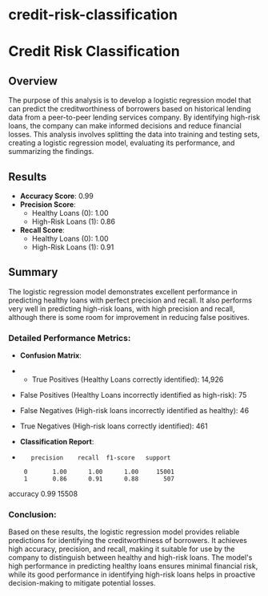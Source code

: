 # credit-risk-classification
# Credit Risk Classification

## Overview
The purpose of this analysis is to develop a logistic regression model that can predict the creditworthiness of borrowers based on historical lending data from a peer-to-peer lending services company. By identifying high-risk loans, the company can make informed decisions and reduce financial losses. This analysis involves splitting the data into training and testing sets, creating a logistic regression model, evaluating its performance, and summarizing the findings.

## Results
- **Accuracy Score**: 0.99
- **Precision Score**: 
  - Healthy Loans (0): 1.00
  - High-Risk Loans (1): 0.86
- **Recall Score**:
  - Healthy Loans (0): 1.00
  - High-Risk Loans (1): 0.91

## Summary
The logistic regression model demonstrates excellent performance in predicting healthy loans with perfect precision and recall. It also performs very well in predicting high-risk loans, with high precision and recall, although there is some room for improvement in reducing false positives. 

### Detailed Performance Metrics:
- **Confusion Matrix**:
- - True Positives (Healthy Loans correctly identified): 14,926
- False Positives (Healthy Loans incorrectly identified as high-risk): 75
- False Negatives (High-risk loans incorrectly identified as healthy): 46
- True Negatives (High-risk loans correctly identified): 461

- **Classification Report**:
-        precision    recall  f1-score   support

       0       1.00      1.00      1.00     15001
       1       0.86      0.91      0.88       507

accuracy                           0.99     15508

### Conclusion:
Based on these results, the logistic regression model provides reliable predictions for identifying the creditworthiness of borrowers. It achieves high accuracy, precision, and recall, making it suitable for use by the company to distinguish between healthy and high-risk loans. The model's high performance in predicting healthy loans ensures minimal financial risk, while its good performance in identifying high-risk loans helps in proactive decision-making to mitigate potential losses.
